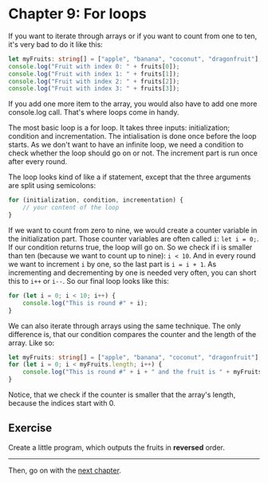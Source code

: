 # Chapter 9: For loops
If you want to iterate through arrays or if you want to count from one to ten, it's very bad to do it like this:
```typescript
let myFruits: string[] = ["apple", "banana", "coconut", "dragonfruit"];
console.log("Fruit with index 0: " + fruits[0]);
console.log("Fruit with index 1: " + fruits[1]);
console.log("Fruit with index 2: " + fruits[2]);
console.log("Fruit with index 3: " + fruits[3]);
```
If you add one more item to the array, you would also have to add one more console.log call. That's where loops come in handy.

The most basic loop is a for loop. It takes three inputs: initialization; condition and incrementation. The intialisation is done once before the loop starts. As we don't want to have an infinite loop, we need a condition to check whether the loop should go on or not. The increment part is run once after every round.

The loop looks kind of like a if statement, except that the three arguments are split using semicolons:
```typescript
for (initialization, condition, incrementation) {
    // your content of the loop
}
```

If we want to count from zero to nine, we would create a counter variable in the initialization part. Those counter variables are often called `i`: `let i = 0;`. If our condition returns true, the loop will go on. So we check if i is smaller than ten (because we want to count up to nine): `i < 10`. And in every round we want to increment `i` by one, so the last part is `i = i + 1`. As incrementing and decrementing by one is needed very often, you can short this to `i++` or `i--`. So our final loop looks like this:
```typescript
for (let i = 0; i < 10; i++) {
    console.log("This is round #" + i);
}
```

We can also iterate through arrays using the same technique. The only difference is, that our condition compares the counter and the length of the array. Like so:
```typescript
let myFruits: string[] = ["apple", "banana", "coconut", "dragonfruit"];
for (let i = 0; i < myFruits.length; i++) {
    console.log("This is round #" + i + " and the fruit is " + myFruits[i]);
}
```
Notice, that we check if the counter is smaller that the array's length, because the indices start with 0.

## Exercise
Create a little program, which outputs the fruits in __reversed__ order.

---

Then, go on with the [next chapter](./10_While_loops.md).